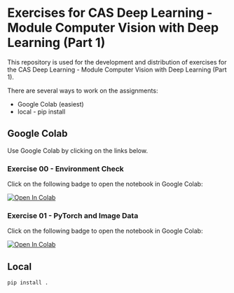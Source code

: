 # Exercises for CAS Deep Learning - Module Computer Vision with Deep Learning (Part 1)

This repository is used for the development and distribution of exercises for the CAS Deep Learning - Module Computer Vision with Deep Learning (Part 1).

There are several ways to work on the assignments:

- Google Colab (easiest)
- local - pip install

## Google Colab

Use Google Colab by clicking on the links below.

### Exercise 00 - Environment Check

Click on the following badge to open the notebook in Google Colab:

[![Open In Colab](https://colab.research.google.com/assets/colab-badge.svg)](https://colab.research.google.com/github/marco-willi/cas-dl-compvis-exercises-hs2025/blob/main/notebooks/00_env_check/env_check.ipynb)

### Exercise 01 - PyTorch and Image Data

Click on the following badge to open the notebook in Google Colab:

[![Open In Colab](https://colab.research.google.com/assets/colab-badge.svg)](https://colab.research.google.com/github/marco-willi/cas-dl-compvis-exercises-hs2025/blob/main/notebooks/01_pytorch_and_images/pytorch_and_images.ipynb)

## Local

```
pip install .
```